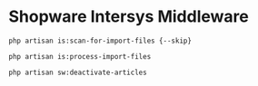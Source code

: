 # Shopware Intersys Middleware

`php artisan is:scan-for-import-files {--skip}`

`php artisan is:process-import-files`

`php artisan sw:deactivate-articles`
